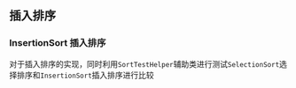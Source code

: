 ## 插入排序
 ### InsertionSort 插入排序
 对于插入排序的实现，同时利用`SortTestHelper`辅助类进行测试`SelectionSort`选择排序和`InsertionSort`插入排序进行比较